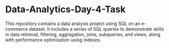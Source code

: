 # Data-Analytics-Day-4-Task
This repository contains a data analysis project using SQL on an e-commerce dataset. It includes a series of SQL queries to demonstrate skills in data retrieval, filtering, aggregation, joins, subqueries, and views, along with performance optimization using indexes.

